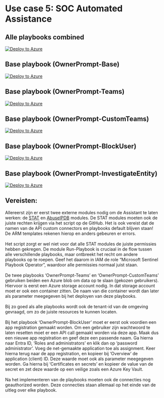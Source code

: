 # Use case 5: SOC Automated Assistance

## Alle playbooks combined
[![Deploy to Azure](https://aka.ms/deploytoazurebutton)](https://portal.azure.com/#create/Microsoft.Template/uri/https%3A%2F%2Fraw.githubusercontent.com%2FAxelBornauw%2Fsentinel-use_cases%2Fmain%2FUse%2520case%25205%2FOwnerPrompt-Combined%2Fazuredeploy.json)

## Base playbook (OwnerPrompt-Base)
[![Deploy to Azure](https://aka.ms/deploytoazurebutton)](https://portal.azure.com/#create/Microsoft.Template/uri/https%3A%2F%2Fraw.githubusercontent.com%2FAxelBornauw%2Fsentinel-use_cases%2Fmain%2FUse%2520case%25205%2FOwnerPrompt-Base%2Fazuredeploy.json)

## Base playbook (OwnerPrompt-Teams)
[![Deploy to Azure](https://aka.ms/deploytoazurebutton)](https://portal.azure.com/#create/Microsoft.Template/uri/https%3A%2F%2Fraw.githubusercontent.com%2FAxelBornauw%2Fsentinel-use_cases%2Fmain%2FUse%2520case%25205%2FOwnerPrompt-Teams%2Fazuredeploy.json)

## Base playbook (OwnerPrompt-CustomTeams)
[![Deploy to Azure](https://aka.ms/deploytoazurebutton)](https://portal.azure.com/#create/Microsoft.Template/uri/https%3A%2F%2Fraw.githubusercontent.com%2FAxelBornauw%2Fsentinel-use_cases%2Fmain%2FUse%2520case%25205%2FOwnerPrompt-CustomTeams%2Fazuredeploy.json)

## Base playbook (OwnerPrompt-BlockUser)
[![Deploy to Azure](https://aka.ms/deploytoazurebutton)](https://portal.azure.com/#create/Microsoft.Template/uri/https%3A%2F%2Fraw.githubusercontent.com%2FAxelBornauw%2Fsentinel-use_cases%2Fmain%2FUse%2520case%25205%2FOwnerPrompt-BlockUser%2Fazuredeploy.json)

## Base playbook (OwnerPrompt-InvestigateEntity)
[![Deploy to Azure](https://aka.ms/deploytoazurebutton)](https://portal.azure.com/#create/Microsoft.Template/uri/https%3A%2F%2Fraw.githubusercontent.com%2FAxelBornauw%2Fsentinel-use_cases%2Fmain%2FUse%2520case%25205%2FOwnerPrompt-InvestigateEntity%2Fazuredeploy.json)

## Vereisten:
Allereerst zijn er eerst twee externe modules nodig om de Assistant te laten werken: de [STAT](https://github.com/briandelmsft/SentinelAutomationModules/tree/main/Deploy) en [AbuseIPDB](https://github.com/Azure/Azure-Sentinel/tree/master/Solutions/AbuseIPDB/Playbooks#custom-connectors--3-playbook-templates-deployment) modules. De STAT modules moeten ook de juiste rechten krijgen via het script op de GitHub. Het is ook vereist dat de namen van de API custom connectors en playbooks default blijven staan! De ARM templates rekenen hierop en anders gebeuren er errors.  <br/><br/>
Het script zorgt er wel niet voor dat alle STAT modules de juiste permissies hebben gekregen. De module Run-Playbook is cruciaal in de flow tussen alle verschillende playbooks, maar ontbreekt het recht om andere playbooks op te roepen. Geef het daarom in IAM de role “Microsoft Sentinel Playbook Operator”, waardoor alle permissies normaal juist staan.  <br/><br/>
De twee playbooks ‘OwnerPrompt-Teams’ en ‘OwnerPrompt-CustomTeams’ gebruiken beiden een Azure blob om data op te slaan (gekozen gebruikers). Hiervoor is eerst een Azure storage account nodig. In dat storage account moet er ook een container zitten. De naam van die container wordt dan later als parameter meegegeven bij het deployen van deze playbooks.  <br/><br/>
Bij zo goed als alle playbooks wordt ook de tenant-id van de omgeving gevraagd, om zo de juiste resources te kunnen locaten.  <br/><br/>
Bij het playbook ‘OwnerPrompt-BlockUser’ moet er eerst ook voordien een app registration gemaakt worden. Om een gebruiker zijn wachtwoord te laten resetten moet er een API call gemaakt worden via deze app. Maak dus een nieuwe app registration en geef deze een passende naam. Ga hierna naar Entra ID, ‘Roles and administrators’ en klik dan op ‘password administrator’. Voeg de net-gemaakte application toe als assignment.
Keer hierna terug naar de app registration, en kopieer bij ‘Overview’ de application (client) ID. Deze waarde moet ook als parameter meegegeven worden. Ga hierna bij ‘Certificates en secrets’ en kopieer de value van de secret en zet deze waarde op een veilige zoals een Azure Key Vault.  <br/><br/>
Na het implementeren van de playbooks moeten ook de connecties nog geauthorized worden. Deze connecties staan allemaal op het einde van de uitleg over elke playbook.